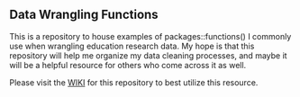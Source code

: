 ## Data Wrangling Functions

This is a repository to house examples of packages::functions() I commonly use when wrangling education research data. My hope is that this repository will help me organize my data cleaning processes, and maybe it will be a helpful resource for others who come across it as well.

Please visit the [WIKI](https://github.com/Cghlewis/data-wrangling-functions/wiki) for this repository to best utilize this resource. 
